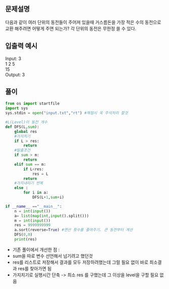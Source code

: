 ##  문제설명
다음과 같이 여러 단위의 동전들이 주어져 있을때 거스름돈을 가장 적은 수의 동전으로 교환
해주려면 어떻게 주면 되는가? 각 단위의 동전은 무한정 쓸 수 있다.

## 입출력 예시
Input: 3 <br>
1 2 5<br>
15<br>
Output: 3


## 풀이
```python 
from os import startfile
import sys
sys.stdin = open("input.txt","rt") #채점시 꼭 주석처리 할것

#L(Level)이 동전 개수
def DFS(L,sum):
    global res
    #가지치기
    if L > res:
        return
    #탈출조건
    if sum > m:
        return
    elif sum == m:
        if L<res:
            res = L
        return
    #가지내리기 반복
    else :
        for i in a:
            DFS(L+1,sum+i)

if __name__ =="__main__":
    n = int(input())
    a= list(map(int,input().split()))
    m = int(input())
    res = 9999999999
    a.sort(reverse=True) #연산 횟수를 줄여주기. 큰 동전부터 계산
    DFS(0,0)
    print(res)
```
- 기존 풀이에서 개선한 점 : 
- sum을 따로 변수 선언해서 넘기려고 했던것
- res를 리스트로 저장해서 결과를 모두 저장하려했는데 그럴 필요 없이 바로 최소결과 res를 찾아가면 됨
- 가지치기로 실행시간 단축 -> 최소 res 를 구했는데 그 이상을 level을 구할 필요 없음
